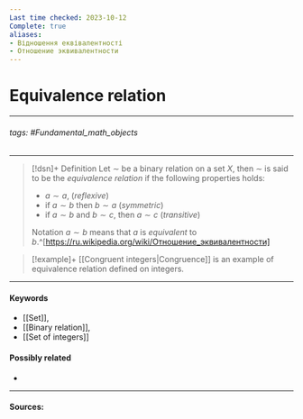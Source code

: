 ```yaml
---
Last time checked: 2023-10-12
Complete: true
aliases:
- Відношення еквівалентності
- Отношение эквивалентности
---
```

# Equivalence relation
***
###### tags: #Fundamental_math_objects 
***
>[!dsn]+ Definition
>Let $\sim$ be a binary relation on a set $X$, then $\sim$ is said to be the *equivalence relation* if the following properties holds:
>- $a\sim a$, (*reflexive*)
>- if $a\sim b$ then $b\sim a$ (*symmetric*)
>- if $a\sim b$ and $b\sim c$, then $a\sim c$ (*transitive*)
>
>Notation $a\sim b$ means that $a$ is *equivalent* to $b$.^[https://ru.wikipedia.org/wiki/Отношение_эквивалентности]

>[!example]+ 
>[[Congruent integers|Congruence]] is an example of equivalence relation defined on integers.
***
#### Keywords
- [[Set]],
- [[Binary relation]],
- [[Set of integers]]
#### Possibly related
- 
***
#### Sources: